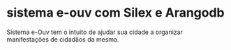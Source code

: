 # sistema e-ouv com Silex e Arangodb
Sistema e-Ouv tem o intuito de ajudar sua cidade a organizar manifestações de cidadãos da mesma.
